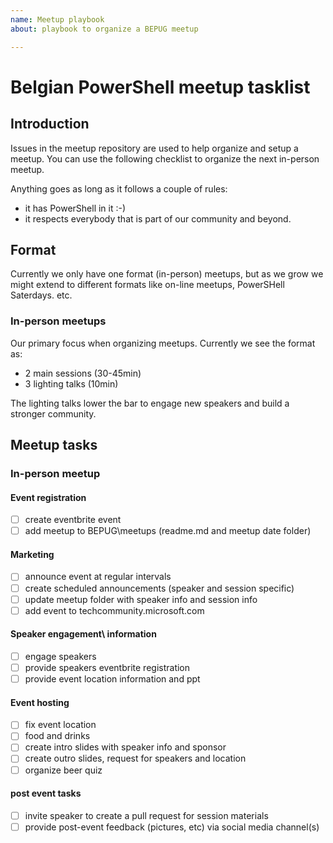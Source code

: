 ```yaml
---
name: Meetup playbook
about: playbook to organize a BEPUG meetup

---
```

# Belgian PowerShell meetup tasklist

## Introduction

Issues in the meetup repository are used to help organize and setup a meetup.
You can use the following checklist to organize the next in-person meetup.

Anything goes as long as it follows a couple of rules:

* it has PowerShell in it :-)
* it respects everybody that is part of our community and beyond.

## Format

Currently we only have one format (in-person) meetups, but as we grow we might extend to different formats like on-line meetups, PowerSHell Saterdays. etc.

### In-person meetups

Our primary focus when organizing meetups.
Currently we see the format as:

* 2 main sessions (30-45min)
* 3 lighting talks (10min)

The lighting talks lower the bar to engage new speakers and build a stronger community.

## Meetup tasks

### In-person meetup

#### Event registration

* [ ] create eventbrite event  
* [ ] add meetup to BEPUG\meetups (readme.md and meetup date folder)

#### Marketing

* [ ] announce event at regular intervals  
* [ ] create scheduled announcements (speaker and session specific)  
* [ ] update meetup folder with speaker info and session info
* [ ] add event to techcommunity.microsoft.com

#### Speaker engagement\ information

* [ ] engage speakers  
* [ ] provide speakers eventbrite registration  
* [ ] provide event location information and ppt  

#### Event hosting

* [ ] fix event location  
* [ ] food and drinks  
* [ ] create intro slides with speaker info and sponsor  
* [ ] create outro slides, request for speakers and location  
* [ ] organize beer quiz  

#### post event tasks

* [ ] invite speaker to create a pull request for session materials  
* [ ] provide post-event feedback (pictures, etc) via social media channel(s)  